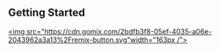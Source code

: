 ## Getting Started

[<img src="https://cdn.gomix.com/2bdfb3f8-05ef-4035-a06e-2043962a3a13%2Fremix-button.svg"width="163px /">](https://glitch.com/edit/#!/import/github/nsl10/inf653finalproject)